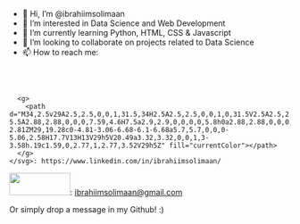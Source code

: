 - 👋 Hi, I’m @ibrahiimsolimaan
- 👀 I’m interested in Data Science and Web Development
- 🌱 I’m currently learning Python, HTML, CSS & Javascript
- 💞️ I’m looking to collaborate on projects related to Data Science
- 📫 How to reach me:

<svg xmlns="http://www.w3.org/2000/svg" width="34" height="34" viewBox="0 0 34 34" class="global-nav__logo">
      <title>LinkedIn</title>

      <g>
        <path d="M34,2.5v29A2.5,2.5,0,0,1,31.5,34H2.5A2.5,2.5,0,0,1,0,31.5V2.5A2.5,2.5,0,0,1,2.5,0h29A2.5,2.5,0,0,1,34,2.5ZM10,13H5V29h5Zm.45-5.5A2.88,2.88,0,0,0,7.59,4.6H7.5a2.9,2.9,0,0,0,0,5.8h0a2.88,2.88,0,0,0,2.95-2.81ZM29,19.28c0-4.81-3.06-6.68-6.1-6.68a5.7,5.7,0,0,0-5.06,2.58H17.7V13H13V29h5V20.49a3.32,3.32,0,0,1,3-3.58h.19c1.59,0,2.77,1,2.77,3.52V29h5Z" fill="currentColor"></path>
      </g>
    </svg>: https://www.linkedin.com/in/ibrahiimsolimaan/
<img class="gb_wc" src="https://ssl.gstatic.com/ui/v1/icons/mail/rfr/logo_gmail_lockup_dark_1x_r2.png" srcset="https://ssl.gstatic.com/ui/v1/icons/mail/rfr/logo_gmail_lockup_dark_2x_r2.png 2x ,https://ssl.gstatic.com/ui/v1/icons/mail/rfr/logo_gmail_lockup_dark_1x_r2.png 1x" alt="" aria-hidden="true" style="width:109px;height:40px">: ibrahiimsolimaan@gmail.com
 
 Or simply drop a message in my Github! :)
<!---
ibrahiimsolimaan/ibrahiimsolimaan is a ✨ special ✨ repository because its `README.md` (this file) appears on your GitHub profile.
You can click the Preview link to take a look at your changes.
--->
